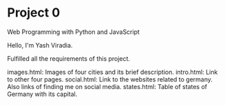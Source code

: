 # Project 0

Web Programming with Python and JavaScript

Hello, I'm Yash Viradia.

Fulfilled all the requirements of this project.

images.html: Images of four cities and its brief description.
intro.html: Link to other four pages.
social.html: Link to the websites related to germany. Also links of finding me on social media. 
states.html: Table of states of Germany with its capital.
